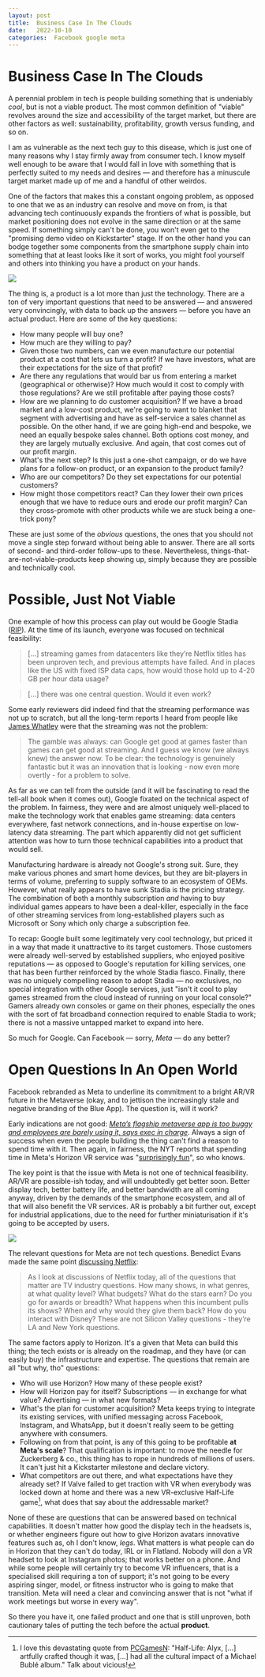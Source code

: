 ```yaml
---
layout: post
title:  Business Case In The Clouds 
date:   2022-10-10 
categories:  Facebook google meta 
---
```


# Business Case In The Clouds


A perennial problem in tech is people building something that is undeniably *cool*, but is not a viable product. The most common definition of "viable" revolves around the size and accessibility of the target market, but there are other factors as well: sustainability, profitability, growth versus funding, and so on.

I am as vulnerable as the next tech guy to this disease, which is just one of many reasons why I stay firmly away from consumer tech. I know myself well enough to be aware that I would fall in love with something that is perfectly suited to my needs and desires — and therefore has a minuscule target market made up of me and a handful of other weirdos.

One of the factors that makes this a constant ongoing problem, as opposed to one that we as an industry can resolve and move on from, is that advancing tech continuously expands the frontiers of what is possible, but market positioning does not evolve in the same direction or at the same speed. If something simply can't be done, you won't even get to the "promising demo video on Kickstarter" stage. If on the other hand you can bodge together some components from the smartphone supply chain into something that at least looks like it sort of works, you might fool yourself and others into thinking you have a product on your hands.

![](/images/123700.png)

The thing is, a product is a lot more than just the technology. There are a ton of very important questions that need to be answered — and answered very convincingly, with data to back up the answers — before you have an actual product. Here are some of the key questions:

- How many people will buy one?
- How much are they willing to pay?
- Given those two numbers, can we even manufacture our potential product at a cost that lets us turn a profit? If we have investors, what are their expectations for the size of that profit?
- Are there any regulations that would bar us from entering a market (geographical or otherwise)? How much would it cost to comply with those regulations? Are we still profitable after paying those costs?
- How are we planning to do customer acquisition? If we have a broad market and a low-cost product, we're going to want to blanket that segment with advertising and have as self-service a sales channel as possible. On the other hand, if we are going high-end and bespoke, we need an equally bespoke sales channel. Both options cost money, and they are largely mutually exclusive. And again, that cost comes out of our profit margin.
- What's the next step? Is this just a one-shot campaign, or do we have plans for a follow-on product, or an expansion to the product family?
- Who are our competitors? Do they set expectations for our potential customers?
- How might those competitors react? Can they lower their own prices enough that we have to reduce ours and erode our profit margin? Can they cross-promote with other products while we are stuck being a one-trick pony?

These are just some of the *obvious* questions, the ones that you should not move a single step forward without being able to answer. There are all sorts of second- and third-order follow-ups to these. Nevertheless, things-that-are-not-viable-products keep showing up, simply because they are possible and technically cool.

# Possible, Just Not Viable

One example of how this process can play out would be Google Stadia ([RIP](https://www.theverge.com/2022/9/29/23378713/google-stadia-shutting-down-game-streaming-january-2023)). At the time of its launch, everyone was focused on technical feasibility:

> [...] streaming games from datacenters like they’re Netflix titles has been unproven tech, and previous attempts have failed. And in places like the US with fixed ISP data caps, how would those hold up to 4-20 GB per hour data usage?

> [...] there was one central question. Would it even work?

Some early reviewers did indeed find that the streaming performance was not up to scratch, but all the long-term reports I heard from people like [James Whatley](https://fivethingsonfriday.substack.com/p/five-things-on-friday-321) were that the streaming was not the problem:

> The gamble was always: can Google get good at games faster than games can get good at streaming. And I guess we know (we always knew) the answer now. To be clear: the technology is genuinely fantastic but it was an innovation that is looking - now even more overtly - for a problem to solve.

As far as we can tell from the outside (and it will be fascinating to read the tell-all book when it comes out), Google fixated on the technical aspect of the problem. In fairness, they were and are almost uniquely well-placed to make the technology work that enables game streaming: data centers everywhere, fast network connections, and in-house expertise on low-latency data streaming. The part which apparently did not get sufficient attention was how to turn those technical capabilities into a product that would sell.

Manufacturing hardware is already not Google's strong suit. Sure, they make various phones and smart home devices, but they are bit-players in terms of volume, preferring to supply software to an ecosystem of OEMs. However, what really appears to have sunk Stadia is the pricing strategy. The combination of both a monthly subscription *and* having to buy individual games appears to have been a deal-killer, especially in the face of other streaming services from long-established players such as Microsoft or Sony which only charge a subscription fee.

To recap: Google built some legitimately very cool technology, but priced it in a way that made it unattractive to its target customers. Those customers were already well-served by established suppliers, who enjoyed positive reputations — as opposed to Google's reputation for killing services, one that has been further reinforced by the whole Stadia fiasco. Finally, there was no uniquely compelling reason to adopt Stadia — no exclusives, no special integration with other Google services, just "isn't it cool to play games streamed from the cloud instead of running on your local console?" Gamers already own consoles or game on their phones, especially the ones with the sort of fat broadband connection required to enable Stadia to work; there is not a massive untapped market to expand into here.

So much for Google. Can Facebook — sorry, *Meta* — do any better?

# Open Questions In An Open World

Facebook rebranded as Meta to underline its commitment to a bright AR/VR future in the Metaverse (okay, and to jettison the increasingly stale and negative branding of the Blue App). The question is, will it work?

Early indications are not good: *[Meta’s flagship metaverse app is too buggy and employees are barely using it, says exec in charge](https://www.theverge.com/2022/10/6/23391895/meta-facebook-horizon-worlds-vr-social-network-too-buggy-leaked-memo)*. Always a sign of success when even the people building the thing can't find a reason to spend time with it. Then again, in fairness, the NYT reports that spending time in Meta's Horizon VR service was "[surprisingly fun](https://www.nytimes.com/2022/10/07/technology/metaverse-facebook-horizon-worlds.html)", so who knows.

The key point is that the issue with Meta is not one of technical feasibility. AR/VR are possible-ish today, and will undoubtedly get better soon. Better display tech, better battery life, and better bandwidth are all coming anyway, driven by the demands of the smartphone ecosystem, and all of that will also benefit the VR services. AR is probably a bit further out, except for industrial applications, due to the need for further miniaturisation if it's going to be accepted by users.

![](/images/123742.jpeg)

The relevant questions for Meta are not tech questions. Benedict Evans made the same point [discussing Netflix](https://www.ben-evans.com/benedictevans/2019/7/31/Netflix):

> As I look at discussions of Netflix today, all of the questions that matter are TV industry questions. How many shows, in what genres, at what quality level? What budgets? What do the stars earn? Do you go for awards or breadth? What happens when this incumbent pulls its shows? When and why would they give them back? How do you interact with Disney? These are not Silicon Valley questions - they’re LA and New York questions.

The same factors apply to Horizon. It's a given that Meta can build this thing; the tech exists or is already on the roadmap, and they have (or can easily buy) the infrastructure and expertise. The questions that remain are all "but why, tho" questions:

- Who will use Horizon? How many of these people exist?
- How will Horizon pay for itself? Subscriptions — in exchange for what value? Advertising — in what new formats?
- What's the plan for customer acquisition? Meta keeps trying to integrate its existing services, with unified messaging across Facebook, Instagram, and WhatsApp, but it doesn't really seem to be getting anywhere with consumers.
- Following on from that point, is any of this going to be profitable **at Meta's scale**? That qualification is important: to move the needle for Zuckerberg & co., this thing has to rope in hundreds of millions of users. It can't just hit a Kickstarter milestone and declare victory.
- What competitors are out there, and what expectations have they already set? If Valve failed to get traction with VR when everybody was locked down at home and there was a new VR-exclusive Half-Life game[^1], what does that say about the addressable market?

None of these are questions that can be answered based on technical capabilities. It doesn't matter how good the display tech in the headsets is, or whether engineers figure out how to give Horizon avatars innovative features such as, oh I don't know, *legs*. What matters is what people can do in Horizon that they can't do today, IRL or in Flatland. Nobody will don a VR headset to look at Instagram photos; that works better on a phone. And while some people will certainly try to become VR influencers, that is a specialised skill requiring a ton of support; it's not going to be every aspiring singer, model, or fitness instructor who is going to make that transition. Meta will need a clear and convincing answer that is not "what if work meetings but worse in every way".

So there you have it, one failed product and one that is still unproven, both cautionary tales of putting the tech before the actual **product**.

[^1]: I love this devastating quote from [PCGamesN](https://www.pcgamesn.com/half-life-2/episode-3-came-out-in-2007): "Half-Life: Alyx, \[...\] artfully crafted though it was, \[...\] had all the cultural impact of a Michael Bublé album." Talk about vicious!

                          